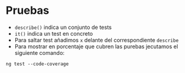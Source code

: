 # Pruebas

- ```describe()``` indica un conjunto de tests
- ```it()``` indica un test en concreto
- Para saltar test añadimos ```x``` delante del correspondiente ```describe```
- Para mostrar en porcentaje que cubren las purebas jecutamos el siguiente comando:

```
ng test --code-coverage
``` 
